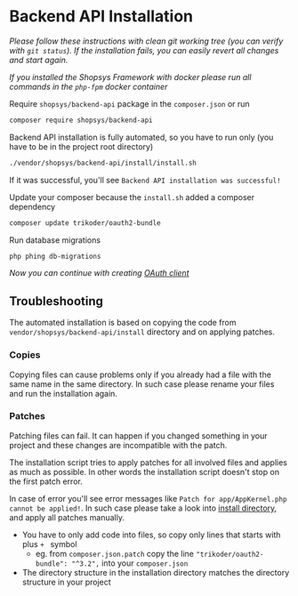 # Backend API Installation

*Please follow these instructions with clean git working tree (you can verify with `git status`). If the installation fails, you can easily revert all changes and start again.*

*If you installed the Shopsys Framework with docker please run all commands in the `php-fpm` docker container*

Require `shopsys/backend-api` package in the `composer.json` or run

```sh
composer require shopsys/backend-api
```

Backend API installation is fully automated, so you have to run only (you have to be in the project root directory)

```sh
./vendor/shopsys/backend-api/install/install.sh
```

If it was successful, you'll see `Backend API installation was successful!`

Update your composer because the `install.sh` added a composer dependency

```sh
composer update trikoder/oauth2-bundle
```

Run database migrations

```sh
php phing db-migrations
```

*Now you can continue with creating [OAuth client](./api-authentication-oauth2.md)*

## Troubleshooting

The automated installation is based on copying the code from `vendor/shopsys/backend-api/install` directory and on applying patches.

### Copies

Copying files can cause problems only if you already had a file with the same name in the same directory.
In such case please rename your files and run the installation again.

### Patches

Patching files can fail. It can happen if you changed something in your project and these changes are incompatible with the patch.

The installation script tries to apply patches for all involved files and applies as much as possible.
In other words the installation script doesn't stop on the first patch error.

In case of error you'll see error messages like `Patch for app/AppKernel.php cannot be applied!`.
In such case please take a look into [install directory](https://github.com/shopsys/shopsys/tree/master/packages/backend-api/install), and apply all patches manually.

* You have to only add code into files, so copy only lines that starts with plus `+ ` symbol
    * eg. from `composer.json.patch` copy the line `"trikoder/oauth2-bundle": "^3.2",` into your `composer.json`
* The directory structure in the installation directory matches the directory structure in your project
